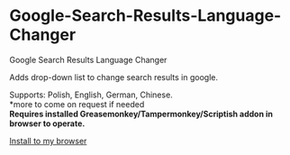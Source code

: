 # Google-Search-Results-Language-Changer
Google Search Results Language Changer

Adds drop-down list to change search results in google.

Supports: Polish, English, German, Chinese.
<br>*more to come on request if needed
<strong>
<br>
Requires installed Greasemonkey/Tampermonkey/Scriptish addon in browser to operate.
</strong>
<p><a href="https://github.com/dwarfdurin/Google-Search-Results-Language-Changer/raw/master/Google_Search_Results_Language_Changer.user.js">Install to my browser</a></p>
